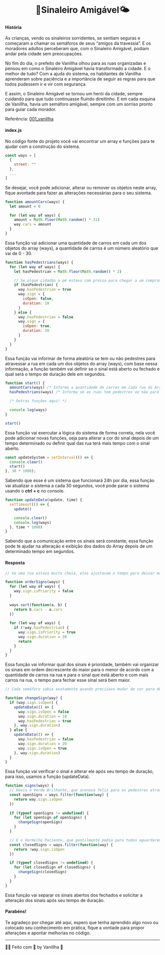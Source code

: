 <div align="center">
  <h1>🌈Sinaleiro Amigável🌤️</h1>
</div>

#### História

As crianças, vendo os sinaleiros sorridentes, se sentiam seguras e começaram a chamar os semáforos de seus “amigos da travessia”. E os moradores adultos perceberam que, com o Sinaleiro Amigável, podiam andar pela cidade sem preocupações.

No fim do dia, o prefeito de Vanillha olhou para as ruas organizadas e pensou em como o Sinaleiro Amigável havia transformado a cidade. E o melhor de tudo? Com a ajuda do sistema, os habitantes de Vanillha aprenderam sobre paciência e a importância de seguir as regras para que todos pudessem ir e vir com segurança.

E assim, o Sinaleiro Amigável se tornou um herói da cidade, sempre cuidando para que tudo continuasse fluindo direitinho. E em cada esquina de Vanillha, havia um semáforo amigável, sempre com um sorriso pronto para guiar cada morador.

Referência: [001_vanillha](https://github.com/MARTINS-JS/vanillha/blob/main/issues/001_vanillha/readme.md)

#### index.js

No código fonte do projeto você vai encontrar um array e funções para te ajudar com a construção do sistema.

```javascript 
const ways = [
  {
    street: ""
  },
  ...
]
```
Se desejar, você pode adicionar, alterar ou remover os objetos neste array, fique avontade para fazer as alterações necessárias para o seu sistema.

```javascript 
function amountCars(ways) {
  let amount = 0

  for (let way of ways) {
    amount = Math.floor(Math.random() * 31)    
    way.cars = amount
  }
}
```
Essa função vai adicionar uma quantidade de carros em cada um dos objetos do array (ways), a quantidade de carros é um número aleatório que vai de 0 - 30.

```javascript 
function hasPedestrians(ways) {
  for (let way of ways) {
    let hasPedestrian = Math.floor(Math.random() * 2)

    // Se algum cidadão a pé estava com pressa para chegar a um compromisso, o semáforo mudava rapidinho para ajudá-lo a seguir caminho.
    if (hasPedestrian) {          
      way.hasPedestrian = true
      way.sign = {
        isOpen: false,
        duration: 10
      }
    } else {
      way.hasPedestrian = false
      way.sign = {
        isOpen: true,
        duration: 20
      }
    }
  }
}
```

Essa função vai informar de forma aleatória se tem ou não pedestres para atravessar a rua em cada um dos objetos do array (ways), com base nessa informação, a função também vai definir se o sinal está aberto ou fechado e qual será o tempo de duração dele em segundos.


```javascript 
function start() {
  amountCars(ways) /* Informa a quantidade de carros em cada rua do Array */
  hasPedestrians(ways) /* Informa se as ruas tem pedestres ou não para atravessar */

  /* Outras funções aqui! */

  console.log(ways)
}

start()
```

Essa função vai exercutar a lógica do sistema de forma correta, nela você pode adicionar novas funções, seja para alterar a cor do sinal depois de um tempo determinado ou definir qual das rua terá mais tempo com o sinal aberto.

```javascript 
const updateSystem = setInterval(() => {
  console.clear()
  start()
}, 30 * 1000);
```

Sabendo que esse é um sistema que funcionará 24h por dia, essa função vai atualizar o sistema a cada 30 segundos, você pode parar o sistema usando o **ctrl + c** no console.

```javascript 
function updateData(update, time) {
  setTimeout(() => {
    update()

    console.clear()
    console.log(ways)
  }, time * 1000)
}
```

Sabendo que a comunicação entre os sinais será constante, essa função pode te ajudar na alteração e exibição dos dados do Array depois de um determinado tempo em segundos.

#### Resposta

```javascript 
// Se uma rua estava muito cheia, eles ajustavam o tempo para deixar mais carros passarem.

function orderSigns(ways) { 
  for (let way of ways) {
    way.sign.isPriority = false
  }
  
  ways.sort(function(a, b) {
    return b.cars - a.cars
  })
  
  for (let way of ways) {  
    if (!way.hasPedestrian) {
      way.sign.isPriority = true
      way.sign.duration = 30
      return
    } 
  }
}
```

Essa função vai informar qual dos sinais é prioridade, também vai organizar os sinais em ordem decrescente do maior para o menor de acordo com a quantidade de carros na rua e para o sinal que está aberto e com mais carros na rua, o tempo para fechar esse sinal será bem maior.

```javascript
// Cada semáforo sabia exatamente quando precisava mudar de cor para deixar o trânsito fluir.

function changeSign(way) {
  if (way.sign.isOpen) {
    updateData(() => {
      way.sign.isOpen = false
      way.sign.duration = 10
      way.hasPedestrian = true
    }, way.sign.duration)
  } else {
    updateData(() => {
      way.hasPedestrian = false
      way.sign.duration = 20
      way.sign.isOpen = true    
    }, way.sign.duration)
  }
}
```

Essa função vai verificar o sinal e alterar ele após seu tempo de duração, para isso, usamos a função (updateData).

```javascript
function signs(ways) {
  // Havia o Verde Brilhante, que acenava feliz para os pedestres atravessarem;
  const openSigns = ways.filter(function(way) {
    return way.sign.isOpen
  })
  
  if (typeof openSigns != undefined) {
    for (let openSign of openSigns) {
      changeSign(openSign)
    }
  }

  // E o Vermelho Paciente, que gentilmente pedia para todos aguardarem um pouquinho;
  const closedSigns = ways.filter(function(way) {
    return !way.sign.isOpen
  })

  if (typeof closedSigns != undefined) {
    for (let closedSign of closedSigns) {
      changeSign(closedSign)
    }
  }
}
```
Essa função vai separar os sinais abertos dos fechados e solicitar a alteração dos sinais após seu tempo de duração.

#### Parabéns!

Te agradeço por chegar até aqui, espero que tenha aprendido algo novo ou colocado seu conhecimento em prática, fique a vontade para propor alterações e apontar melhorias no código.

---

🌈✨ Feito com 🩵 by Vanillha 🖖
